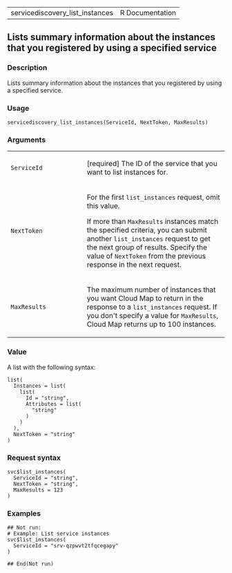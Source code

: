 <table style="width: 100%;">
<tbody>
<tr class="odd">
<td>servicediscovery_list_instances</td>
<td style="text-align: right;">R Documentation</td>
</tr>
</tbody>
</table>

## Lists summary information about the instances that you registered by using a specified service

### Description

Lists summary information about the instances that you registered by
using a specified service.

### Usage

    servicediscovery_list_instances(ServiceId, NextToken, MaxResults)

### Arguments

<table>
<colgroup>
<col style="width: 35%" />
<col style="width: 65%" />
</colgroup>
<tbody>
<tr class="odd">
<td><code
id="servicediscovery_list_instances_:_ServiceId">ServiceId</code></td>
<td><p>[required] The ID of the service that you want to list instances
for.</p></td>
</tr>
<tr class="even">
<td><code
id="servicediscovery_list_instances_:_NextToken">NextToken</code></td>
<td><p>For the first <code>list_instances</code> request, omit this
value.</p>
<p>If more than <code>MaxResults</code> instances match the specified
criteria, you can submit another <code>list_instances</code> request to
get the next group of results. Specify the value of
<code>NextToken</code> from the previous response in the next
request.</p></td>
</tr>
<tr class="odd">
<td><code
id="servicediscovery_list_instances_:_MaxResults">MaxResults</code></td>
<td><p>The maximum number of instances that you want Cloud Map to return
in the response to a <code>list_instances</code> request. If you don't
specify a value for <code>MaxResults</code>, Cloud Map returns up to 100
instances.</p></td>
</tr>
</tbody>
</table>

### Value

A list with the following syntax:

    list(
      Instances = list(
        list(
          Id = "string",
          Attributes = list(
            "string"
          )
        )
      ),
      NextToken = "string"
    )

### Request syntax

    svc$list_instances(
      ServiceId = "string",
      NextToken = "string",
      MaxResults = 123
    )

### Examples

    ## Not run: 
    # Example: List service instances
    svc$list_instances(
      ServiceId = "srv-qzpwvt2tfqcegapy"
    )

    ## End(Not run)
